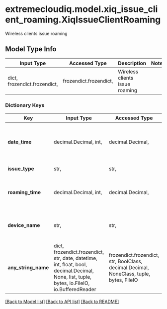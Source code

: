 # extremecloudiq.model.xiq_issue_client_roaming.XiqIssueClientRoaming

Wireless clients issue roaming

## Model Type Info
Input Type | Accessed Type | Description | Notes
------------ | ------------- | ------------- | -------------
dict, frozendict.frozendict,  | frozendict.frozendict,  | Wireless clients issue roaming | 

### Dictionary Keys
Key | Input Type | Accessed Type | Description | Notes
------------ | ------------- | ------------- | ------------- | -------------
**date_time** | decimal.Decimal, int,  | decimal.Decimal,  | The time and date when the issue when issue occurred | [optional] value must be a 64 bit integer
**issue_type** | str,  | str,  | The type of issue | [optional] 
**roaming_time** | decimal.Decimal, int,  | decimal.Decimal,  | The roaming time, can be empty | [optional] value must be a 32 bit integer
**device_name** | str,  | str,  | The device name to which client was connected | [optional] 
**any_string_name** | dict, frozendict.frozendict, str, date, datetime, int, float, bool, decimal.Decimal, None, list, tuple, bytes, io.FileIO, io.BufferedReader | frozendict.frozendict, str, BoolClass, decimal.Decimal, NoneClass, tuple, bytes, FileIO | any string name can be used but the value must be the correct type | [optional]

[[Back to Model list]](../../README.md#documentation-for-models) [[Back to API list]](../../README.md#documentation-for-api-endpoints) [[Back to README]](../../README.md)

